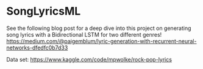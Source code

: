 # SongLyricsML
See the following blog post for a deep dive into this project on generating song lyrics with a Bidirectional LSTM for two different genres!
https://medium.com/@paigemblum/lyric-generation-with-recurrent-neural-networks-dfedfc0b7d33

Data set: 
https://www.kaggle.com/code/mpwolke/rock-pop-lyrics
